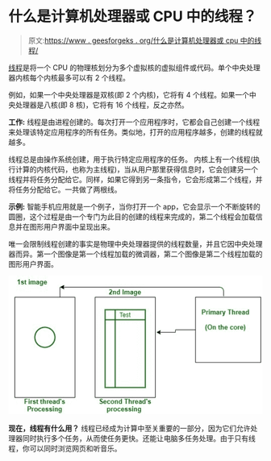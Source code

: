 # 什么是计算机处理器或 CPU 中的线程？

> 原文:[https://www . geesforgeks . org/什么是计算机处理器或 cpu 中的线程/](https://www.geeksforgeeks.org/what-are-threads-in-computer-processor-or-cpu/)

[线程](https://www.geeksforgeeks.org/thread-in-operating-system/)是将一个 CPU 的物理核划分为多个虚拟核的虚拟组件或代码。单个中央处理器内核每个内核最多可以有 2 个线程。

例如，如果一个中央处理器是双核(即 2 个内核)，它将有 4 个线程。如果一个中央处理器是八核(即 8 核)，它将有 16 个线程，反之亦然。

**工作:**
线程是由进程创建的。每次打开一个应用程序时，它都会自己创建一个线程来处理该特定应用程序的所有任务。类似地，打开的应用程序越多，创建的线程就越多。

线程总是由操作系统创建，用于执行特定应用程序的任务。
内核上有一个线程(执行计算的内核代码，也称为主线程)，当从用户那里获得信息时，它会创建另一个线程并将任务分配给它。同样，如果它得到另一条指令，它会形成第二个线程，并将任务分配给它。一共做了两根线。

**示例:**
智能手机应用就是一个例子，当你打开一个 app，它会显示一个不断旋转的圆圈，这个过程是由一个专门为此目的创建的线程来完成的，第二个线程会加载信息并在图形用户界面中呈现出来。

唯一会限制线程创建的事实是物理中央处理器提供的线程数量，并且它因中央处理器而异。第一个图像是第一个线程加载的微调器，第二个图像是第二个线程加载的图形用户界面。

![](img/b93bd260ee594044ad57d78cbf1792d7.png)

**现在，线程有什么用？**
线程已经成为计算中至关重要的一部分，因为它们允许处理器同时执行多个任务，从而使任务更快。还能让电脑多任务处理。由于只有线程，你可以同时浏览网页和听音乐。
